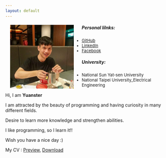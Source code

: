 ```yaml
---
layout: default
---
```

<style>
    .image-container{
       max-width: 100%;
       margin: 15px;
     }

     .image_right{
       float: right;
     }

     .image_left{
       float: left;
       margin-right: 25px;
     }
    
    li{
        font-size: 13px;
    }
</style>

<div class="image-container">
    <img class="image_left" src="index_profile.jpg" alt="drawing" width="200"/>
    <h5>Personal lilnks:</h5>
    <ul>
        <li><a href="https://github.com/YaoyuanHsu" target="_self">GitHub</a></li>
        <li><a href="https://www.linkedin.com/in/yaoyuan-hsu/" target="_self">LinkedIn</a></li>
        <li><a href="https://www.facebook.com/profile.php?id=100000597043596" target="_self">Facebook</a></li>
    </ul>
    <h5>University:</h5>
    <ul>
        <li>National Sun Yat-sen University</li><li>National Taipei University_Electrical Engineering</li>
    </ul>
</div>  

Hi, I am **Yuanster**
<p> I am attracted by the beauty of programming and having curiosity in many different fields.</p>
<p> Desire to learn more knowledge and strengthen abilities.</p>
<p> I like programming, so I learn it!!</p>
<p> Wish you have a nice day :)</p>

My CV : [Preview](./docs/CV.pdf), <a href="https://github.com/YaoyuanHsu/Yuanster/raw/gh-pages/docs/CV.pdf" target="_self">Download</a>
